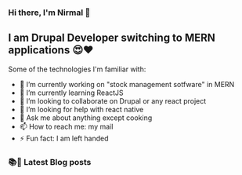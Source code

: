 ### Hi there, I'm Nirmal :pray:

## I am Drupal Developer switching to MERN applications :heart_eyes::heart:

Some of the technologies I'm familiar with:

- 🔭 I’m currently working on "stock management sotfware" in MERN
- 🌱 I’m currently learning ReactJS
- 👯 I’m looking to collaborate on Drupal or any react project
- 🤔 I’m looking for help with react native
- 💬 Ask me about anything except cooking 
- 📫 How to reach me: my mail
- ⚡ Fun fact: I am left handed 


### :books::blue_book: Latest Blog posts
<!-- BLOG-POST-LIST:START -->
<!-- BLOG-POST-LIST:END -->
